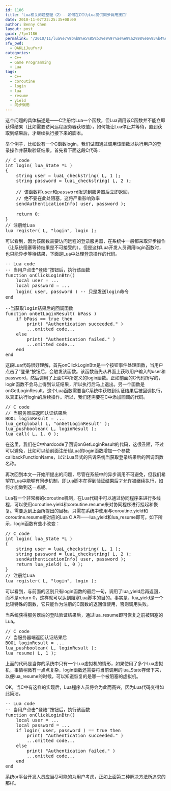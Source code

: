 ```yaml
---
id: 1186
title: 'Lua相关问题整理（2）- 如何在C中为Lua提供同步调用接口'
date: 2010-11-07T22:25:35+08:00
author: Benny Chen
layout: post
guid: /?p=1186
permalink: '/2010/11/lua%e7%9b%b8%e5%85%b3%e9%97%ae%e9%a2%98%e6%95%b4%e7%90%86%ef%bc%882%ef%bc%89/'
sfw_pwd:
  - OAKLiJuufvrU
categories:
  - C++
  - Game Programming
  - Lua
tags:
  - C++
  - coroutine
  - login
  - lua
  - resume
  - yield
  - 同步调用
---
```

这个问题的具体描述是——C注册给Lua一个函数，但Lua调用该C函数并不能立即获得结果（比如需要访问远程服务器获取值），如何能让Lua停止并等待，直到获取到结果后，才继续执行接下来的脚本。

举个例子，比如说有一个C函数login，我们试图通过调用该函数以执行用户的登录操作并获取验证结果。首先看下面这段C代码：

<pre class="brush: cpp; title: ; notranslate" title="">// C code
int login( lua_State *L )
{
	string user = luaL_checkstring( L, 1 );
	string password = luaL_checkstring( L, 2 );

	// 该函数将user和password发送到服务器后立即返回，
	// 绝不要在此处阻塞，这将严重影响效率
	sendAuthenticationInfo( user, password );

	return 0;
}
// 注册给Lua
lua_register( L, "login", login );
</pre>

可以看到，因为该函数需要访问远程的登录服务器，在系统中一般都采取异步操作（让系统阻塞等待结果是不可接受的）。但是这样Lua开发人员调用login函数时，也只能异步等待结果，下面是Lua中处理登录操作的代码。

<pre class="brush: jscript; title: ; notranslate" title="">-- Lua code
-- 当用户点击“登陆”按钮后，执行该函数
function onClickLoginBtn()
	local user = ...
	local password = ...
	login( user, password ) -- 只是发送login命令
end

--当获取login结果后的回调函数
function onGetLoginResult( bPass )
	if bPass == true then
		print( "Authentication succeeded." )
		...omitted code...
	else
		print( "Authentication failed." )
		...omitted code...
	end
end
</pre>

这段Lua代码很好理解，首先onClickLoginBtn是一个按钮事件处理函数，当用户点击了”登录“按钮后，会触发该函数。该函数首先从界面上获取用户输入的user和password，然后调用了上面C中所定义的login函数。正如前面的C代码所写的，login函数不会马上得到认证结果，所以执行后马上退出。另一个函数是onGetLoginResult，这个Lua函数需要当C系统中获取到认证结果后被回调执行，以真正执行login的后续操作。所以，我们还需要在C中添加回调的代码。

<pre class="brush: cpp; title: ; notranslate" title="">// C code
// 当服务器端返回认证结果后
BOOL loginResult = ...
lua_getglobal( L, "onGetLoginResult" );
lua_pushboolean( L, loginResult );
lua_call( L, 1, 0 );
</pre>

在这里，我们在C中hardcode了回调onGetLoginResult的代码，这很丑陋，不过可以避免，比如可以给前面注册给Lua的login函数增加一个参数callbackFunctionName，以让Lua显式的告诉系统当获取登录结果后的回调函数名称。

再次回到本文一开始所提出的问题，尽管在系统中的异步调用不可避免，但我们希望在Lua中能够有同步机制，即Lua脚本在得到验证结果后才允许被继续执行，如何才能做到这一点呢。

Lua有一个非常棒的coroutine机制，在Lua代码中可以通过协同程序来进行多线程，可以使用coroutine.yield和coroutine.resume来对协同程序进行挂起和恢复。需要达到上面所提出的目标，只需在系统中使用与coroutine.yield和coroutine.resume相对应的Lua C API——lua\_yield和lua\_resume即可。如下所示，login函数有些小改变：

<pre class="brush: cpp; title: ; notranslate" title="">// C code
int login( lua_State *L )
{
	string user = luaL_checkstring( L, 1 );
	string password = luaL_checkstring( L, 2 );
	sendAuthenticationInfo( user, password );
	return lua_yield( L, 0 );
}
// 注册给Lua
lua_register( L, "login", login );
</pre>

可以看到，与前面的区别只有login函数的最后一句，调用了lua\_yield后再返回，而不是return 0，这样就可以达到阻塞Lua脚本的目的。事实是，lua\_yield是一个比较特殊的函数，它只能作为注册的C函数的返回值使用，否则调用失败。

当系统获得服务器端的登陆验证结果后，通过lua_resume即可恢复之前被阻塞的Lua。

<pre class="brush: cpp; title: ; notranslate" title="">// C code
// 当服务器端返回认证结果后
BOOL loginResult = ...
lua_pushboolean( L, loginResult );
lua_resume( L, 1 );
</pre>

上面的代码是当你的系统中只有一个Lua虚拟机的情形，如果使用了多个Lua虚拟机，事情稍微有一点点复杂，login函数还需要将当前调用的lua\_State存储下来，以便lua\_resume的时候，可以知道恢复的是哪一个被阻塞的虚拟机。

OK，当C中有这样的实现后，Lua程序人员将会为此而高兴，因为Lua代码变得如此简洁。

<pre class="brush: jscript; title: ; notranslate" title="">-- Lua code
-- 当用户点击“登陆”按钮后，执行该函数
function onClickLoginBtn()
	local user = ...
	local password = ...
	if login( user, password ) == true then
		print( "Authentication succeeded." )
		...omitted code...
	else
		print( "Authentication failed." )
		...omitted code...
	end
end
</pre>

系统or平台开发人员应当尽可能的为用户考虑，正如上面第二种解决方法所追求的那样。